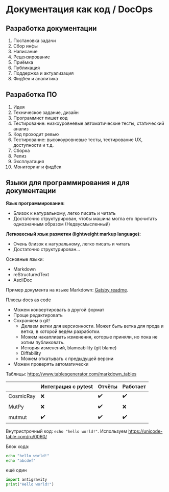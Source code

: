 # Документация как код / DocOps

## Разработка документации

1. Постановка задачи
1. Сбор инфы
1. Написание
1. Рецензирование
1. Приёмка
1. Публикация
1. Поддержка и актуализация
1. Фидбек и аналитика

## Разработка ПО

1. Идея
1. Техническое задание, дизайн
1. Программист пишет код
1. Тестирование: низкоуровневые автоматические тесты, статический анализ
1. Код проходит ревью
1. Тестирование: высокоуровневые тесты, тестирование UX, доступности и т.д.
1. Сборка
1. Релиз
1. Эксплуатация
1. Мониторинг и фидбек

## Языки для программирования и для документации

**Язык программирования:**

- Близок к натуральному, легко писать и читать
- Достаточно структурирован, чтобы машина могла его прочитать однозначным образом (Недвусмысленный)

**Легковесный язык разметки (lightweight markup language):**

* Очень близок к натуральному, легко писать и читать
* Достаточно структурирован…

Основные языки:

* Markdown
* reStructuredText
* AsciiDoc

Пример документа на языке Markdown:
[Gatsby readme](https://github.com/gatsbyjs/gatsby/blob/master/README.md).

Плюсы docs as code

* Можем конвертировать в другой формат
* Проще редактировать
* Сохраняем в git! 
  * Делаем ветки для версионности. Может быть ветка для прода и ветка, в которой ведём разработки.
  * Можем накапливать изменения, которые приняли, но пока не хотим публиковать.
  * История изменений, blameability (git blame)
  * Diffability
  * Можем откатывать к предыдущей версии
* Можем проверять автоматически

Таблицы: https://www.tablesgenerator.com/markdown_tables

|           | Интеграция с pytest | Отчёты             | Работает           |
|-----------|---------------------|--------------------|--------------------|
| CosmicRay | :x:                 | :heavy_check_mark: | :heavy_check_mark: |
| MutPy     | :x:                 | :heavy_check_mark: |                :x: |
| mutmut    | :heavy_check_mark:  | :heavy_check_mark: | :heavy_check_mark: |


Внутристрочный код: `echo "hello world!"`. Используем https://unicode-table.com/ru/0060/

Блок кода:

```bash
echo "hello world!"
echo "abcdef"
```

ещё один
```python
import antigravity
print("Hello world!")
```



